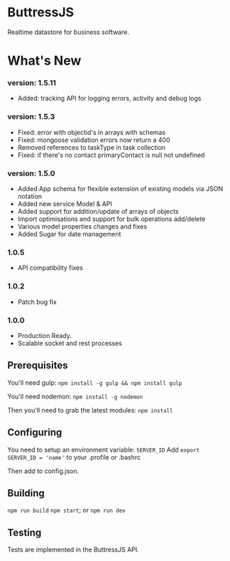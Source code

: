 # ButtressJS
Realtime datastore for business software.

# What's New
### version: 1.5.11
- Added: tracking API for logging errors, activity and debug logs

### version: 1.5.3
- Fixed: error with objectid's in arrays with schemas
- Fixed: mongoose validation errors now return a 400
- Removed references to taskType in task collection
- Fixed: if there's no contact primaryContact is null not undefined

### version: 1.5.0
- Added App schema for flexible extension of existing models via JSON notation
- Added new service Model & API
- Added support for addition/update of arrays of objects
- Import optimisations and support for bulk operations add/delete
- Various model properties changes and fixes
- Added Sugar for date management

### 1.0.5
-  API compatibility fixes

### 1.0.2
- Patch bug fix

### 1.0.0
- Production Ready.
- Scalable socket and rest processes

## Prerequisites ##
You'll need gulp:
`npm install -g gulp && npm install gulp`

You'll need nodemon:
`npm install -g nodemon`

Then you'll need to grab the latest modules:
`npm install`
## Configuring ##
You need to setup an environment variable: `SERVER_ID`
Add `export SERVER_ID = 'name'` to your .profile or .bashrc

Then add to config.json.
## Building ##
`npm run build`
`npm start`; or
`npm run dev`
## Testing ##
Tests are implemented in the ButtressJS API.
